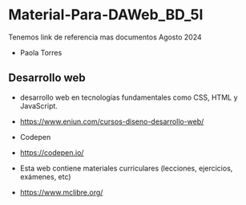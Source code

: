 # Material-Para-DAWeb_BD_5I
Tenemos link de referencia mas documentos Agosto 2024
- Paola Torres
## Desarrollo web 
- desarrollo web en tecnologías fundamentales como CSS, HTML y JavaScript.
- https://www.eniun.com/cursos-diseno-desarrollo-web/

- Codepen
- https://codepen.io/

-  Esta web contiene materiales curriculares (lecciones, ejercicios, exámenes, etc)
-  https://www.mclibre.org/
